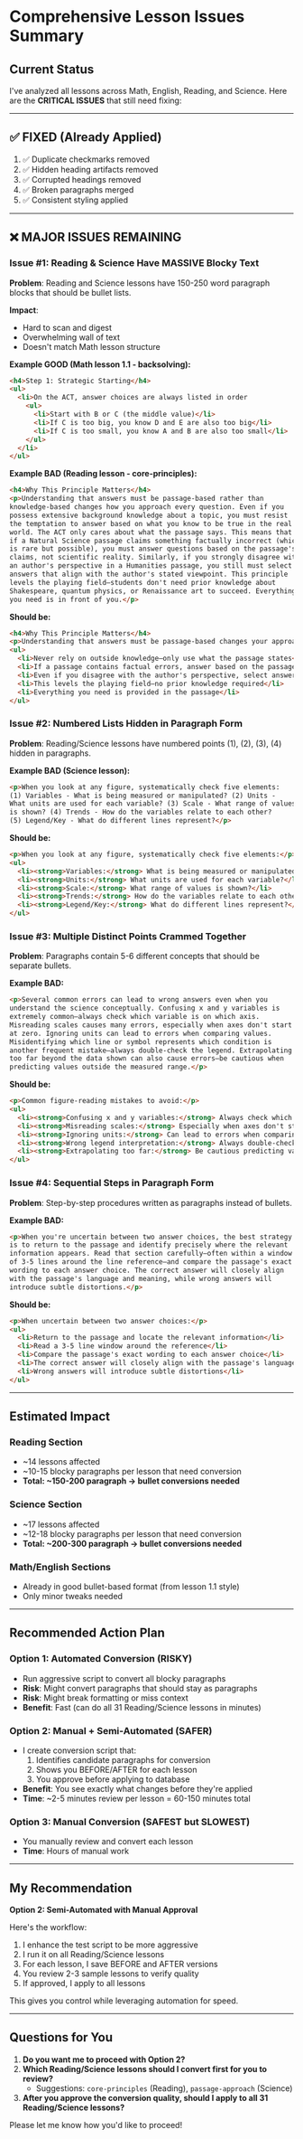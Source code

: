# Comprehensive Lesson Issues Summary

## Current Status

I've analyzed all lessons across Math, English, Reading, and Science. Here are the **CRITICAL ISSUES** that still need fixing:

---

## ✅ FIXED (Already Applied)

1. ✅ Duplicate checkmarks removed
2. ✅ Hidden heading artifacts removed
3. ✅ Corrupted headings removed
4. ✅ Broken paragraphs merged
5. ✅ Consistent styling applied

---

## ❌ MAJOR ISSUES REMAINING

### Issue #1: Reading & Science Have MASSIVE Blocky Text

**Problem**: Reading and Science lessons have 150-250 word paragraph blocks that should be bullet lists.

**Impact**:
- Hard to scan and digest
- Overwhelming wall of text
- Doesn't match Math lesson structure

**Example GOOD (Math lesson 1.1 - backsolving):**
```html
<h4>Step 1: Strategic Starting</h4>
<ul>
  <li>On the ACT, answer choices are always listed in order
    <ul>
      <li>Start with B or C (the middle value)</li>
      <li>If C is too big, you know D and E are also too big</li>
      <li>If C is too small, you know A and B are also too small</li>
    </ul>
  </li>
</ul>
```

**Example BAD (Reading lesson - core-principles):**
```html
<h4>Why This Principle Matters</h4>
<p>Understanding that answers must be passage-based rather than
knowledge-based changes how you approach every question. Even if you
possess extensive background knowledge about a topic, you must resist
the temptation to answer based on what you know to be true in the real
world. The ACT only cares about what the passage says. This means that
if a Natural Science passage claims something factually incorrect (which
is rare but possible), you must answer questions based on the passage's
claims, not scientific reality. Similarly, if you strongly disagree with
an author's perspective in a Humanities passage, you still must select
answers that align with the author's stated viewpoint. This principle
levels the playing field—students don't need prior knowledge about
Shakespeare, quantum physics, or Renaissance art to succeed. Everything
you need is in front of you.</p>
```

**Should be:**
```html
<h4>Why This Principle Matters</h4>
<p>Understanding that answers must be passage-based changes your approach:</p>
<ul>
  <li>Never rely on outside knowledge—only use what the passage states</li>
  <li>If a passage contains factual errors, answer based on the passage, not reality</li>
  <li>Even if you disagree with the author's perspective, select answers that align with their viewpoint</li>
  <li>This levels the playing field—no prior knowledge required</li>
  <li>Everything you need is provided in the passage</li>
</ul>
```

### Issue #2: Numbered Lists Hidden in Paragraph Form

**Problem**: Reading/Science lessons have numbered points (1), (2), (3), (4) hidden in paragraphs.

**Example BAD (Science lesson):**
```html
<p>When you look at any figure, systematically check five elements:
(1) Variables - What is being measured or manipulated? (2) Units -
What units are used for each variable? (3) Scale - What range of values
is shown? (4) Trends - How do the variables relate to each other?
(5) Legend/Key - What do different lines represent?</p>
```

**Should be:**
```html
<p>When you look at any figure, systematically check five elements:</p>
<ul>
  <li><strong>Variables:</strong> What is being measured or manipulated?</li>
  <li><strong>Units:</strong> What units are used for each variable?</li>
  <li><strong>Scale:</strong> What range of values is shown?</li>
  <li><strong>Trends:</strong> How do the variables relate to each other?</li>
  <li><strong>Legend/Key:</strong> What do different lines represent?</li>
</ul>
```

### Issue #3: Multiple Distinct Points Crammed Together

**Problem**: Paragraphs contain 5-6 different concepts that should be separate bullets.

**Example BAD:**
```html
<p>Several common errors can lead to wrong answers even when you
understand the science conceptually. Confusing x and y variables is
extremely common—always check which variable is on which axis.
Misreading scales causes many errors, especially when axes don't start
at zero. Ignoring units can lead to errors when comparing values.
Misidentifying which line or symbol represents which condition is
another frequent mistake—always double-check the legend. Extrapolating
too far beyond the data shown can also cause errors—be cautious when
predicting values outside the measured range.</p>
```

**Should be:**
```html
<p>Common figure-reading mistakes to avoid:</p>
<ul>
  <li><strong>Confusing x and y variables:</strong> Always check which variable is on which axis</li>
  <li><strong>Misreading scales:</strong> Especially when axes don't start at zero</li>
  <li><strong>Ignoring units:</strong> Can lead to errors when comparing values</li>
  <li><strong>Wrong legend interpretation:</strong> Always double-check which line represents which condition</li>
  <li><strong>Extrapolating too far:</strong> Be cautious predicting values outside measured range</li>
</ul>
```

### Issue #4: Sequential Steps in Paragraph Form

**Problem**: Step-by-step procedures written as paragraphs instead of bullets.

**Example BAD:**
```html
<p>When you're uncertain between two answer choices, the best strategy
is to return to the passage and identify precisely where the relevant
information appears. Read that section carefully—often within a window
of 3-5 lines around the line reference—and compare the passage's exact
wording to each answer choice. The correct answer will closely align
with the passage's language and meaning, while wrong answers will
introduce subtle distortions.</p>
```

**Should be:**
```html
<p>When uncertain between two answer choices:</p>
<ul>
  <li>Return to the passage and locate the relevant information</li>
  <li>Read a 3-5 line window around the reference</li>
  <li>Compare the passage's exact wording to each answer choice</li>
  <li>The correct answer will closely align with the passage's language</li>
  <li>Wrong answers will introduce subtle distortions</li>
</ul>
```

---

## Estimated Impact

### Reading Section
- ~14 lessons affected
- ~10-15 blocky paragraphs per lesson that need conversion
- **Total: ~150-200 paragraph → bullet conversions needed**

### Science Section
- ~17 lessons affected
- ~12-18 blocky paragraphs per lesson that need conversion
- **Total: ~200-300 paragraph → bullet conversions needed**

### Math/English Sections
- Already in good bullet-based format (from lesson 1.1 style)
- Only minor tweaks needed

---

## Recommended Action Plan

### Option 1: Automated Conversion (RISKY)
- Run aggressive script to convert all blocky paragraphs
- **Risk**: Might convert paragraphs that should stay as paragraphs
- **Risk**: Might break formatting or miss context
- **Benefit**: Fast (can do all 31 Reading/Science lessons in minutes)

### Option 2: Manual + Semi-Automated (SAFER)
- I create conversion script that:
  1. Identifies candidate paragraphs for conversion
  2. Shows you BEFORE/AFTER for each lesson
  3. You approve before applying to database
- **Benefit**: You see exactly what changes before they're applied
- **Time**: ~2-5 minutes review per lesson = 60-150 minutes total

### Option 3: Manual Conversion (SAFEST but SLOWEST)
- You manually review and convert each lesson
- **Time**: Hours of manual work

---

## My Recommendation

**Option 2: Semi-Automated with Manual Approval**

Here's the workflow:
1. I enhance the test script to be more aggressive
2. I run it on all Reading/Science lessons
3. For each lesson, I save BEFORE and AFTER versions
4. You review 2-3 sample lessons to verify quality
5. If approved, I apply to all lessons

This gives you control while leveraging automation for speed.

---

## Questions for You

1. **Do you want me to proceed with Option 2?**
2. **Which Reading/Science lessons should I convert first for you to review?**
   - Suggestions: `core-principles` (Reading), `passage-approach` (Science)
3. **After you approve the conversion quality, should I apply to all 31 Reading/Science lessons?**

Please let me know how you'd like to proceed!
